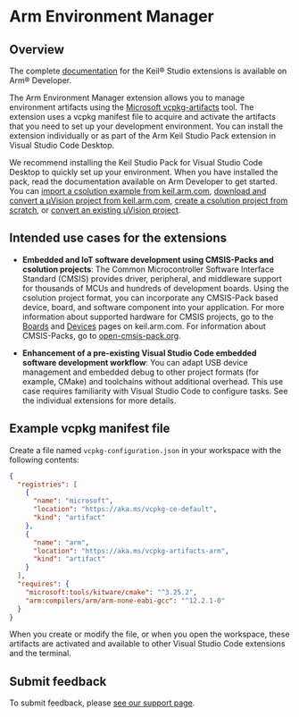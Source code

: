 # Arm Environment Manager

## Overview

The complete [documentation](https://developer.arm.com/documentation/108029/latest/Extension-pack-and-extensions) for the Keil® Studio extensions is available on Arm® Developer.

The Arm Environment Manager extension allows you to manage environment artifacts using the [Microsoft vcpkg-artifacts](https://github.com/microsoft/vcpkg-tool) tool. The extension uses a vcpkg manifest file to acquire and activate the artifacts that you need to set up your development environment. You can install the extension individually or as part of the Arm Keil Studio Pack extension in Visual Studio Code Desktop.

We recommend installing the Keil Studio Pack for Visual Studio Code Desktop to quickly set up your environment. When you have installed the pack, read the documentation available on Arm Developer to get started. You can [import a csolution example from keil.arm.com](https://developer.arm.com/documentation/108029/latest/Get-started-with-an-example-project/Import-a-csolution-example), [download and convert a μVision project from keil.arm.com](https://developer.arm.com/documentation/108029/latest/Get-started-with-an-example-project/Download-and-convert-a-Keil--Vision-example), [create a csolution project from scratch](https://developer.arm.com/documentation/108029/latest/Arm-CMSIS-csolution-extension/Create-a-csolution-project), or [convert an existing μVision project](https://developer.arm.com/documentation/108029/latest/Arm-CMSIS-csolution-extension/Convert-a-Keil--Vision-project-to-a-csolution-project).

## Intended use cases for the extensions

- **Embedded and IoT software development using CMSIS-Packs and csolution projects**: The Common Microcontroller Software Interface Standard (CMSIS) provides driver, peripheral, and middleware support for thousands of MCUs and hundreds of development boards. Using the csolution project format, you can incorporate any CMSIS-Pack based device, board, and software component into your application. For more information about supported hardware for CMSIS projects, go to the [Boards](https://www.keil.arm.com/boards/) and [Devices](https://www.keil.arm.com/devices/) pages on keil.arm.com. For information about CMSIS-Packs, go to [open-cmsis-pack.org](https://www.open-cmsis-pack.org/index.html).

- **Enhancement of a pre-existing Visual Studio Code embedded software development workflow**: You can adapt USB device management and embedded debug to other project formats (for example, CMake) and toolchains without additional overhead. This use case requires familiarity with Visual Studio Code to configure tasks. See the individual extensions for more details.

## Example vcpkg manifest file 

Create a file named `vcpkg-configuration.json` in your workspace with the following contents:

```json
{
  "registries": [
    {
      "name": "microsoft",
      "location": "https://aka.ms/vcpkg-ce-default",
      "kind": "artifact"
    },
    {
      "name": "arm",
      "location": "https://aka.ms/vcpkg-artifacts-arm",
      "kind": "artifact"
    }
  ],
  "requires": {
    "microsoft:tools/kitware/cmake": "^3.25.2",
    "arm:compilers/arm/arm-none-eabi-gcc": "^12.2.1-0"
  }
}
```

When you create or modify the file, or when you open the workspace, these artifacts are activated and available to other Visual Studio Code extensions and the terminal.

## Submit feedback

To submit feedback, please [see our support page](https://www.keil.arm.com/support/#:~:text=Installing%20the%20Tools).
